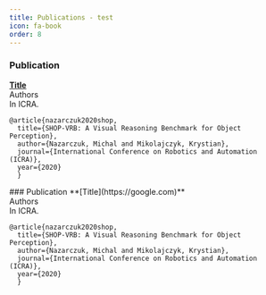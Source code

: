 ```yaml
---
title: Publications - test
icon: fa-book
order: 8
---
```


### Publication
**[Title](https://google.com)**
<br>
Authors
<br>
In ICRA.
<br>

```
@article{nazarczuk2020shop,
  title={SHOP-VRB: A Visual Reasoning Benchmark for Object Perception},
  author={Nazarczuk, Michal and Mikolajczyk, Krystian},
  journal={International Conference on Robotics and Automation (ICRA)},
  year={2020}
  }
```


<div class='row', style="text-align: left">
### Publication
**[Title](https://google.com)**
<br>
Authors
<br>
In ICRA.
<br>

```
@article{nazarczuk2020shop,
  title={SHOP-VRB: A Visual Reasoning Benchmark for Object Perception},
  author={Nazarczuk, Michal and Mikolajczyk, Krystian},
  journal={International Conference on Robotics and Automation (ICRA)},
  year={2020}
  }
```
</div>
